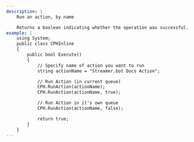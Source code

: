 ```yaml
---
description: |
    Run an action, by name

    Returns a boolean indicating whether the operation was successful.
example: |
    using System;
    public class CPHInline
    {
        public bool Execute()
        {
            // Specify name of action you want to run
            string actionName = "Streamer.bot Docs Action";

            // Run Action (in current queue)
            CPH.RunAction(actionName);
            CPH.RunAction(actionName, true);

            // Run Action in it's own queue
            CPH.RunAction(actionName, false);

            return true;
        }
    }
---
```

